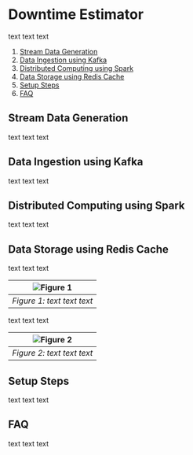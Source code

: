 # Downtime Estimator

text text text

1. [Stream Data Generation](README.md#stream-data-generation)
2. [Data Ingestion using Kafka](README.md#data-ingestion-using-kafka)
3. [Distributed Computing using Spark](README.md#distributed-computing-using-spark)
4. [Data Storage using Redis Cache](README.md#data-storage-using-redis-cache)
5. [Setup Steps](README.md#setup-steps)
6. [FAQ](README.md#faq)

## Stream Data Generation
text text text

## Data Ingestion using Kafka
text text text

## Distributed Computing using Spark
text text text

## Data Storage using Redis Cache
text text text

| ![Figure 1](./images/figure_1.png) | 
|:--:| 
| *Figure 1: text text text* |

text text text

| ![Figure 2](./images/figure_2.png) | 
|:--:| 
| *Figure 2: text text text* |

## Setup Steps
text text text

## FAQ
text text text

